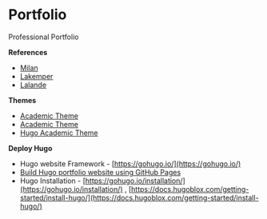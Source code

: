 # Portfolio
Professional Portfolio

**References**
- [Milan](https://milan.milanovic.org/)
- [Lakemper](https://lakemper.eu/#about)
- [Lalande](https://mickaellalande.github.io/#about)

**Themes**
- [Academic Theme](https://themes.gohugo.io/themes/theme-academic-cv/)
- [Academic Theme](https://hugoblox.com/templates/details/academic-cv/)
- [Hugo Academic Theme](https://academic-demo.netlify.app/)

**Deploy Hugo**
- Hugo website Framework - [https://gohugo.io/](https://gohugo.io/)
- [Build Hugo portfolio website using GitHub Pages](https://thepankj.medium.com/how-to-build-your-free-academic-portfolio-website-using-hugo-and-github-pages-745a22d4a249#59d9)
- Hugo Installation - [https://gohugo.io/installation/](https://gohugo.io/installation/) , [https://docs.hugoblox.com/getting-started/install-hugo/](https://docs.hugoblox.com/getting-started/install-hugo/)

  
